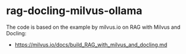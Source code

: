 # rag-docling-milvus-ollama




The code is based on the example by milvus.io on RAG with Milvus and Docling:

- https://milvus.io/docs/build_RAG_with_milvus_and_docling.md
